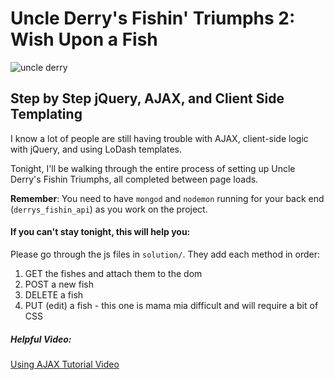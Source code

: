 # Uncle Derry's Fishin' Triumphs 2: Wish Upon a Fish
![uncle derry](http://i.somethingawful.com/cliff/ihateyou/page-119-02.jpg)
## Step by Step jQuery, AJAX, and Client Side Templating

I know a lot of people are still having trouble with AJAX, client-side
logic with jQuery, and using LoDash templates.

Tonight, I'll be walking through the entire process of setting up Uncle
Derry's Fishin Triumphs, all completed between page loads.

**Remember**: You need to have `mongod` and `nodemon` running for your
back end (`derrys_fishin_api`) as you work on the project.

#### If you can't stay tonight, this will help you:

Please go through the js files in `solution/`. They add each method in 
order:

1. GET the fishes and attach them to the dom
2. POST a new fish
3. DELETE a fish
4. PUT (edit) a fish - this one is mama mia difficult and will require
   a bit of CSS

##### Helpful Video:
[Using AJAX Tutorial Video](https://www.youtube.com/watch?v=fEYx8dQr_cQ&index=7&list=PLoYCgNOIyGABdI2V8I_SWo22tFpgh2s6_)


